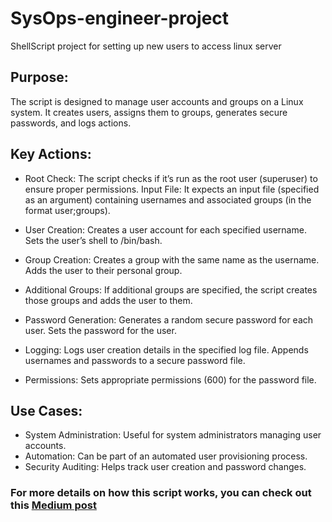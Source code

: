 # SysOps-engineer-project
ShellScript project for setting up new users to access linux server 

## Purpose:
The script is designed to manage user accounts and groups on a Linux system.
It creates users, assigns them to groups, generates secure passwords, and logs actions.

## Key Actions:
- Root Check: The script checks if it’s run as the root user (superuser) to ensure proper permissions.
Input File: It expects an input file (specified as an argument) containing usernames and associated groups (in the format user;groups).

- User Creation:
Creates a user account for each specified username.
Sets the user’s shell to /bin/bash.

- Group Creation:
Creates a group with the same name as the username.
Adds the user to their personal group.

- Additional Groups:
If additional groups are specified, the script creates those groups and adds the user to them.

- Password Generation:
Generates a random secure password for each user.
Sets the password for the user.

- Logging:
Logs user creation details in the specified log file.
Appends usernames and passwords to a secure password file.

- Permissions:
Sets appropriate permissions (600) for the password file.

## Use Cases:
- System Administration: Useful for system administrators managing user accounts.
- Automation: Can be part of an automated user provisioning process.
- Security Auditing: Helps track user creation and password changes.

### For more details on how this script works, you can check out this [Medium post](https://medium.com/@lordrolex4u/automating-user-and-group-management-with-a-secure-bash-script-33111f80410d)